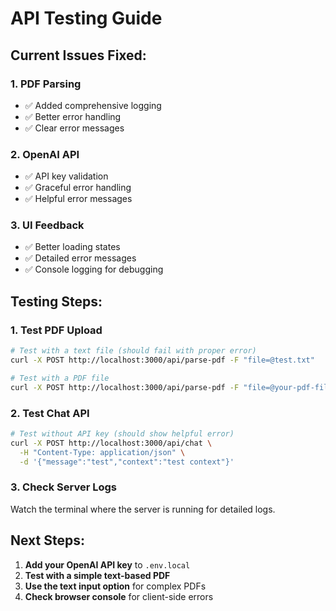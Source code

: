 # API Testing Guide

## Current Issues Fixed:

### 1. PDF Parsing

- ✅ Added comprehensive logging
- ✅ Better error handling
- ✅ Clear error messages

### 2. OpenAI API

- ✅ API key validation
- ✅ Graceful error handling
- ✅ Helpful error messages

### 3. UI Feedback

- ✅ Better loading states
- ✅ Detailed error messages
- ✅ Console logging for debugging

## Testing Steps:

### 1. Test PDF Upload

```bash
# Test with a text file (should fail with proper error)
curl -X POST http://localhost:3000/api/parse-pdf -F "file=@test.txt"

# Test with a PDF file
curl -X POST http://localhost:3000/api/parse-pdf -F "file=@your-pdf-file.pdf"
```

### 2. Test Chat API

```bash
# Test without API key (should show helpful error)
curl -X POST http://localhost:3000/api/chat \
  -H "Content-Type: application/json" \
  -d '{"message":"test","context":"test context"}'
```

### 3. Check Server Logs

Watch the terminal where the server is running for detailed logs.

## Next Steps:

1. **Add your OpenAI API key** to `.env.local`
2. **Test with a simple text-based PDF**
3. **Use the text input option** for complex PDFs
4. **Check browser console** for client-side errors
